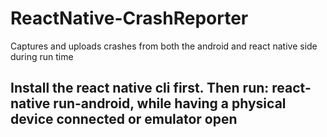 # ReactNative-CrashReporter
Captures and uploads crashes from both the android and react native side during run time

## Install the react native cli first. Then run: react-native run-android, while having a physical device connected or emulator open
